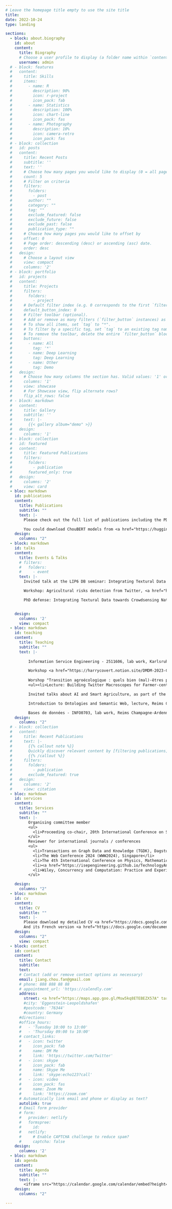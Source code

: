 ```yaml
---
# Leave the homepage title empty to use the site title
title:
date: 2022-10-24
type: landing

sections:
  - block: about.biography
    id: about
    content:
      title: Biography
      # Choose a user profile to display (a folder name within `content/authors/`)
      username: admin
  # - block: features
  #   content:
  #     title: Skills
  #     items:
  #       - name: R
  #         description: 90%
  #         icon: r-project
  #         icon_pack: fab
  #       - name: Statistics
  #         description: 100%
  #         icon: chart-line
  #         icon_pack: fas
  #       - name: Photography
  #         description: 10%
  #         icon: camera-retro
  #         icon_pack: fas
  # - block: collection
  #   id: posts
  #   content:
  #     title: Recent Posts
  #     subtitle: ''
  #     text: ''
  #     # Choose how many pages you would like to display (0 = all pages)
  #     count: 5
  #     # Filter on criteria
  #     filters:
  #       folders:
  #         - post
  #       author: ""
  #       category: ""
  #       tag: ""
  #       exclude_featured: false
  #       exclude_future: false
  #       exclude_past: false
  #       publication_type: ""
  #     # Choose how many pages you would like to offset by
  #     offset: 0
  #     # Page order: descending (desc) or ascending (asc) date.
  #     order: desc
  #   design:
  #     # Choose a layout view
  #     view: compact
  #     columns: '2'
  # - block: portfolio
  #   id: projects
  #   content:
  #     title: Projects
  #     filters:
  #       folders:
  #         - project
  #     # Default filter index (e.g. 0 corresponds to the first `filter_button` instance below).
  #     default_button_index: 0
  #     # Filter toolbar (optional).
  #     # Add or remove as many filters (`filter_button` instances) as you like.
  #     # To show all items, set `tag` to "*".
  #     # To filter by a specific tag, set `tag` to an existing tag name.
  #     # To remove the toolbar, delete the entire `filter_button` block.
  #     buttons:
  #       - name: All
  #         tag: '*'
  #       - name: Deep Learning
  #         tag: Deep Learning
  #       - name: Other
  #         tag: Demo
  #   design:
  #     # Choose how many columns the section has. Valid values: '1' or '2'.
  #     columns: '1'
  #     view: showcase
  #     # For Showcase view, flip alternate rows?
  #     flip_alt_rows: false
  # - block: markdown
  #   content:
  #     title: Gallery
  #     subtitle: ''
  #     text: |-
  #       {{< gallery album="demo" >}}
  #   design:
  #     columns: '1'
  # - block: collection
  #   id: featured
  #   content:
  #     title: Featured Publications
  #     filters:
  #       folders:
  #         - publication
  #       featured_only: true
  #   design:
  #     columns: '2'
  #     view: card 
  - bloc: markdown
    id: publications
    content:
      title: Publications
      subtitle: ""
      text: |-
        Please check out the full list of publications including the PDF files of most of them on <a href="https://scholar.google.fr/citations?user=4spgiPMAAAAJ&hl=fr" target="_blank">Google Scholar</a>, <a href="https://dblp.org/pid/265/2380.html" target="_blank">dblp</a> or <a href="https://hal.science/search/index/q/*/authIdHal_s/shufan-jiang" target="_blank">hal</a>.

        You could download ChouBERT models from <a href="https://huggingface.co/ChouBERT" target="_blank">Huggingface</a>.
    design:
      columns: "2"  
  - block: markdown
    id: talks
    content:
      title: Events & Talks
      # filters:
      #   folders:
      #     - event
      text: |-
        Invited talk at the LIP6 DB seminar: Integrating Textural Data towards Crowdsensing Natural Hazards in Agriculture (20minutes), Sorbonne Université, 16 May, 2023 

        Workshop: Agricultural risks detection from Twitter, <a href="https://microandbig2023.sciencesconf.org" target="_blank">École Thématique Micro and Big 2013</a>, 26 Jan, 2023 <a class="btn btn-outline-primary btn-page-header btn-sm" href="https://drive.google.com/file/d/1Yl4MDemYwD8qnTpVk3pTPDYUhfsvonLg/view?usp=sharing" target="_blank" rel="noopener">Slides & Code</a> 

        PhD defense: Integrating Textural Data towards Crowdsensing Natural Hazards in Agriculture, ISEP Paris, 14 Dec, 2022 <a class="btn btn-outline-primary btn-page-header btn-sm" href="https://docs.google.com/presentation/d/1--9yqcSC6JvsJg_eArL37Wo6L7VDJA9KbRt8Y7q0edc/export?format=pdf" target="_blank" rel="noopener">Slides</a>


    design:
      columns: '2'
      view: compact    
  - bloc: markdown
    id: teaching
    content:
      title: Teaching
      subtitle: ""
      text: |-
          
          Information Service Engineering - 2511606, lab work, Karlsruhe Institute of Technology, 2024 Summer <a class="btn btn-outline-primary btn-page-header btn-sm" href="https://sigmoid.social/tags/ise2024" target="_blank" rel="noopener">Mastodon</a>

          Workshop <a href="https://harrycovert.notion.site/DMDM-2023-Collective-notes-and-resources-6ded751467e84cbda21c32342690ee5f?pvs=4" target="_blank">Words for Environmental Woes</a>, lectures and lab work, CERES, 2023 Spring
        
          Worshop "Transition agroécologique : quels bien (mal)-êtres pour les agriculteurs et les agricultrices ?", co-hosted with <a href="https://ceres.ens.psl.eu/?-robert-corinne-&lang=fr" target="_blank">Corinne Robert</a>, Faustine Honoré and <a href="https://sites.google.com/site/marcfleurbaey/Home" target="_blank">Marc Fleurbaey</a>, CERES, 2023 Spring
          <ul><li>Lecture: Building Twitter Macroscopes for Farmer-centric Studies <a class="btn btn-outline-primary btn-page-header btn-sm" href="https://docs.google.com/presentation/d/1G5H02zmIdfO-SAuLmtYUzEJVHjhB1Ay7aFEBVserTtE/export?format=pdf" target="_blank" rel="noopener">Slides</a> </li></ul>

          Invited talks about AI and Smart Agriculture, as part of the “Artificial Intelligence and Machine Learning” master course, Galatasaray University, 2020 <a class="btn btn-outline-primary btn-page-header btn-sm" href="https://docs.google.com/presentation/d/1BlH1fHkqGMPYOzZa6q0d0qtJ69s96mnw2Er7PeSBTMI/export?format=pdf" target="_blank" rel="noopener">Slides</a>, 2021 <a class="btn btn-outline-primary btn-page-header btn-sm" href="https://docs.google.com/presentation/d/17Ri6aMm1eiaWrjaGZOItfkjpJ4q2R0lCsvPWqt60hBQ/export?format=pdf" target="_blank" rel="noopener">Slides</a> and 2022 <a class="btn btn-outline-primary btn-page-header btn-sm" href="https://docs.google.com/presentation/d/1wJ_4EuqoLTNvs03WqTK5yH0bK6Q12Rhpu6eERC7a8X8/export?format=pdf" target="_blank" rel="noopener">Slides</a>

          Introduction to Ontologies and Semantic Web, lecture, Reims Champagne-Ardenne University, Dec 2020

          Bases de données - INFO0703, lab work, Reims Champagne-Ardenne University,  Dec 2019
    design:
      columns: "2"
  # - block: collection
  #   content:
  #     title: Recent Publications
  #     text: |-
  #       {{% callout note %}}
  #       Quickly discover relevant content by [filtering publications](./publication/).
  #       {{% /callout %}}
  #     filters:
  #       folders:
  #         - publication
  #       exclude_featured: true
  #   design:
  #     columns: '2'
  #     view: citation
  - bloc: markdown
    id: services
    content:
      title: Services
      subtitle: ""
      text: |-
          Organising committee member
          <ul>
            <li>Proceeding co-chair, 20th International Conference on Semantic Systems (SEMANTICS-2024), Amasterdam, Netherlands, 2024</li>
          </ul>
          Reviewer for international journals / conferences
          <ul>
            <li>Transactions on Graph Data and Knowledge (TGDK), Dagstuhl, Germany, 2023</li>
            <li>The Web Conference 2024 (WWW2024), Singapore</li> 
            <li>The 4th International Conference on Physics, Mathematics and Statistics (ICPMS2021), Kunming, Chine, May 2021</li>
            <li><a href="https://isepengineering.github.io/TechnologyAndEnvironment21/" target="_blank"> Technology and Environment Workshop'21 </a> at <a href="https://egc2021.sciencesconf.org/" target="_blank">Extraction et Gestion des Connaissances (EGC 2021)</a> conference, Montpellier, France, January 2021</li>
            <li>Wiley, Concurrency and Computation: Practice and Experience (CCPE), November 2020</li>            
          </ul>

    design:
      columns: "2"
  - bloc: markdown
    id: cv
    content:
      title: CV
      subtitle: ""
      text: |-
        Please download my detailed CV <a href="https://docs.google.com/document/d/1a0sjxRcNKbS2qmuREAjYBvvSW68udsc_GbwII0JNNXE/export?format=pdf" target="_blank">here</a>.
        And its French version <a href="https://docs.google.com/document/d/1L4ptgoUAHF6SD2adSsL-mIIUuphwYc5wc3R9qxrxbOo/export?format=pdf" target="_blank">here</a>
    design:
      columns: "2"
      view: compact
  - block: contact
    id: contact
    content:
      title: Contact
      subtitle:
      text:
      # Contact (add or remove contact options as necessary)
      email: jiang.chou.fan@gmail.com
      # phone: 888 888 88 88
      # appointment_url: 'https://calendly.com'
      address:
        street: <a href="https://maps.app.goo.gl/Msw5kq8ETEBEZX57A" target="_blank"> FIZ Karlsruhe, Hermann-von-Helmholtz-Platz 1, 76344 Eggenstein-Leopoldshafen, Germany</a>
        #city: 'Eggenstein-Leopoldshafen'
        #postcode: '76344'
        #country: Germany
      #directions: 
      #office_hours: 
      #   - 'Tuesday 10:00 to 13:00'
      #   - 'Thursday 09:00 to 10:00'
      # contact_links:
      #   - icon: twitter
      #     icon_pack: fab
      #     name: DM Me
      #     link: 'https://twitter.com/Twitter'
      #   - icon: skype
      #     icon_pack: fab
      #     name: Skype Me
      #     link: 'skype:echo123?call'
      #   - icon: video
      #     icon_pack: fas
      #     name: Zoom Me
      #     link: 'https://zoom.com'
      # Automatically link email and phone or display as text?
      autolink: true
      # Email form provider
      # form:
      #   provider: netlify
      #   formspree:
      #     id:
      #   netlify:
      #     # Enable CAPTCHA challenge to reduce spam?
      #     captcha: false
    design:
      columns: '2'
  - bloc: markdown
    id: agenda
    content:
      title: Agenda
      subtitle: ""
      text: |-
        <iframe src="https://calendar.google.com/calendar/embed?height=500&wkst=1&bgcolor=%2333B679&ctz=Europe%2FBrussels&hl=en_GB&showPrint=0&showCalendars=0&showNav=1&mode=MONTH&src=MmFkMWIyMDZiNDI3MTYwNWQyNzY3OTg3NjY1OTgyYjYyZWEwOTgyNDQxN2IxNzFlNjFiOWU5NzFhN2E4NWE1M0Bncm91cC5jYWxlbmRhci5nb29nbGUuY29t&color=%23616161" style="border-width:0" width="800" height="500" frameborder="0" scrolling="no"></iframe>
    design:
      columns: "2"

---
```

